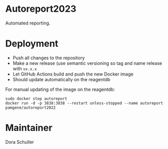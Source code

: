 # Autoreport2023

Automated reporting.


# Deployment

- Push all changes to the repository
- Make a new release (use semantic versioning so tag and name release with `vx.x.x`
- Let GitHub Actions build and push the new Docker image
- Should update automatically on the reagentdb


For manual updating of the image on the reagentdb:

```
sudo docker stop autoreport
docker run -d -p 3838:3838 --restart unless-stopped --name autoreport pamgene/autoreport2022
```

# Maintainer
Dora Schuller
